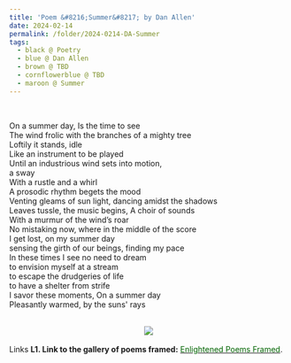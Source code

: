 ```yaml
---
title: 'Poem &#8216;Summer&#8217; by Dan Allen'
date: 2024-02-14
permalink: /folder/2024-0214-DA-Summer
tags:
  - black @ Poetry
  - blue @ Dan Allen
  - brown @ TBD
  - cornflowerblue @ TBD
  - maroon @ Summer
---
```


<br>

<p>
On a summer day, Is the time to see<br>
The wind frolic with the branches of a mighty tree<br>
Loftily it stands, idle<br>
Like an instrument to be played<br>
Until an industrious wind sets into motion,<br>
a sway<br>
With a rustle and a whirl<br>
A prosodic rhythm begets the mood<br>
Venting gleams of sun light, dancing amidst the shadows<br>
Leaves tussle, the music begins, A choir of sounds<br>
With a murmur of the wind’s roar<br>
No mistaking now, where in the middle of the score<br>
I get lost, on my summer day<br>
sensing the girth of our beings, finding my pace<br>
In these times I see no need to dream<br>
to envision myself at a stream<br>
to escape the drudgeries of life<br>
to have a shelter from strife<br>
I savor these moments, On a summer day<br>
Pleasantly warmed, by the suns' rays<br>
</p>

<br>

<div style="text-align: center"><img src="/images/Poem_'Summer'_by_Dan_Allen.jpg" /></div>

<br>

<wave-list>
<list-title color="DarkSeaGreen" width="25">Links</list-title>
  <list-item color="BlanchedAlmond"  width="285"><b> L1. Link to the gallery of poems framed:</b> <a href="https://imageevent.com/sahaja/art/enlightenedpoemsframed"><font color="DarkGreen">Enlightened Poems Framed</font></a>. </list-item>
</wave-list>